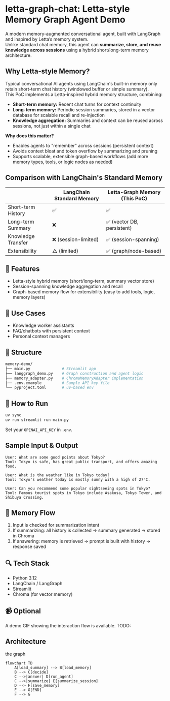# letta-graph-chat: Letta-style Memory Graph Agent Demo

A modern memory-augmented conversational agent, built with LangGraph and inspired by Letta’s memory system.  
Unlike standard chat memory, this agent can **summarize, store, and reuse knowledge across sessions** using a hybrid short/long-term memory architecture.

## Why Letta-style Memory?

Typical conversational AI agents using LangChain's built-in memory only retain short-term chat history (windowed buffer or simple summary).  
This PoC implements a Letta-inspired hybrid memory structure, combining:

- **Short-term memory:** Recent chat turns for context continuity
- **Long-term memory:** Periodic session summaries, stored in a vector database for scalable recall and re-injection
- **Knowledge aggregation:** Summaries and context can be reused across sessions, not just within a single chat

**Why does this matter?**  

- Enables agents to "remember" across sessions (persistent context)
- Avoids context bloat and token overflow by summarizing and pruning
- Supports scalable, extensible graph-based workflows (add more memory types, tools, or logic nodes as needed)

## Comparison with LangChain's Standard Memory

|                    | LangChain Standard Memory | Letta-Graph Memory (This PoC) |
|--------------------|--------------------------|-------------------------------|
| Short-term History | ✅                        | ✅                            |
| Long-term Summary  | ❌                        | ✅ (vector DB, persistent)    |
| Knowledge Transfer | ❌ (session-limited)      | ✅ (session-spanning)         |
| Extensibility      | △ (limited)              | ✅ (graph/node-based)         |

## 🔧 Features

- Letta-style hybrid memory (short/long-term, summary vector store)
- Session-spanning knowledge aggregation and recall
- Graph-based memory flow for extensibility (easy to add tools, logic, memory layers)

## 🎯 Use Cases

- Knowledge worker assistants
- FAQ/chatbots with persistent context
- Personal context managers

## 📂 Structure

```bash
memory-demo/
├── main.py              # Streamlit app  
├── langgraph_demo.py    # Graph construction and agent logic  
├── memory_adapter.py    # ChromaMemoryAdapter implementation  
├── .env.example         # Sample API key file  
└── pyproject.toml       # uv-based env
```

## 🚀 How to Run

```bash
uv sync
uv run streamlit run main.py
```

Set your `OPENAI_API_KEY` in `.env`.

## Sample Input & Output

```text
User: What are some good points about Tokyo?
Tool: Tokyo is safe, has great public transport, and offers amazing food.

User: What is the weather like in Tokyo today?
Tool: Tokyo's weather today is mostly sunny with a high of 27°C.

User: Can you recommend some popular sightseeing spots in Tokyo?
Tool: Famous tourist spots in Tokyo include Asakusa, Tokyo Tower, and Shibuya Crossing.
```

## 🧠 Memory Flow

1. Input is checked for summarization intent  
2. If summarizing: all history is collected → summary generated → stored in Chroma  
3. If answering: memory is retrieved → prompt is built with history → response saved  

## 🔍 Tech Stack

- Python 3.12  
- LangChain / LangGraph  
- Streamlit  
- Chroma (for vector memory)

## 📹 Optional

A demo GIF showing the interaction flow is available.
TODO:

## Architecture

the graph

```mermaid
flowchart TD
    A[load_summary] --> B[load_memory]
    B --> C[decide]
    C -->|answer| D[run_agent]
    C -->|summarize| E[summarize_session]
    D --> F[save_memory]
    E --> G[END]
    F --> G
```
